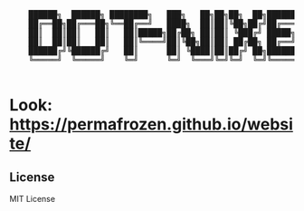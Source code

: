 <div align="center">
  <pre>
    ██████╗  ██████╗ ████████╗   ███╗   ██╗██╗██╗  ██╗███████╗
    ██╔══██╗██╔═══██╗╚══██╔══╝   ████╗  ██║██║╚██╗██╔╝██╔════╝
    ██║  ██║██║   ██║   ██║█████╗██╔██╗ ██║██║ ╚███╔╝ █████╗  
    ██║  ██║██║   ██║   ██║╚════╝██║╚██╗██║██║ ██╔██╗ ██╔══╝  
    ██████╔╝╚██████╔╝   ██║      ██║ ╚████║██║██╔╝ ██╗███████╗
    ╚═════╝  ╚═════╝    ╚═╝      ╚═╝  ╚═══╝╚═╝╚═╝  ╚═╝╚══════╝
  </pre>
</div>

# Look: https://permafrozen.github.io/website/

## License
MIT License
